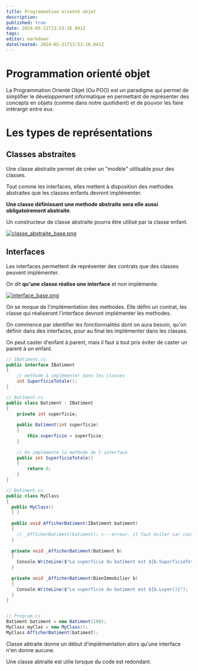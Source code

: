 ```yaml
---
title: Programmation orienté objet
description: 
published: true
date: 2024-05-21T13:53:16.041Z
tags: 
editor: markdown
dateCreated: 2024-05-21T13:53:16.041Z
---
```


# Programmation orienté objet

La Programmation Orienté Objet (Ou POO) est un paradigme qui permet de simplifier le développement informatique en permettant de représenter des concepts en objets (comme dans notre quotidient) et de pouvoir les faire intérargir entre eux.

# Les types de représentations

## Classes abstraites

Une classe abstraite permet de créer un "modèle" utilisable pour des classes.

Tout comme les interfaces, elles mettent à disposition des methodes abstraites que les classes enfants devront implémenter.

**Une classe définissant une methode abstraite sera elle aussi obligatoirement abstraite**.

Un constructeur de classe abstraite pourra être utilisé par la classe enfant.

[![classe_abstraite_base.png](https://wiki.akipe.fr///uploads/images/gallery/2022-08/scaled-1680-/nIfKIKdpSZghAQLL-classe-abstraite-base.png)](https://wiki.akipe.fr///uploads/images/gallery/2022-08/nIfKIKdpSZghAQLL-classe-abstraite-base.png)

## Interfaces

Les interfaces permettent de représenter des contrats que des classes peuvent implémenter.

On dit **qu'une classe réalise une interface** et non implémente.

[![interface_base.png](https://wiki.akipe.fr///uploads/images/gallery/2022-08/scaled-1680-/dui9RUrERP749Ivf-interface-base.png)](https://wiki.akipe.fr///uploads/images/gallery/2022-08/dui9RUrERP749Ivf-interface-base.png)

On se moque de l'implémentation des methodes. Elle défini un contrat, les classe qui réaliseront l'interface devront implémenter les methodes.

On commence par identifier les fonctionnalités dont on aura besoin, qu'on définir dans des interfaces, pour au final les implémenter dans les classes.

On peut caster d'enfant à parent, mais il faut à tout prix éviter de caster un parent à un enfant.

```c#
// IBatiment.cs
public interface IBatiment
{
	// methode à implémenter dans les classes
	int SuperficieTotale();
}
```

```c#
// Batiment.cs
public class Batiment : IBatiment
{
	private int superficie;
    
    public Batiment(int superficie)
    {
    	this.superficie = superficie;
    }
    
    // On implémente la methode de l'interface
    public int SuperficieTotale()
    {
    	return 0;
    }
}
```

```c#
// Batiment.cs
public class MyClass
{
  public MyClass()
  { }
    
  public void AfficherBatiment(IBatiment batiment)
  {
    // _AfficherBatiment(batiment); <-- erreur, il faut éviter car cast de parent à enfant
  }
  
  private void _AfficherBatiment(Batiment b)
  {
    Console.WriteLine($"La superficie du batiment est ${b.SuperficieTotale()}");
  }
  
  private void _AfficherBatiment(BienImmobilier b)
  {
    Console.WriteLine($"La superficie du batiment est ${b.Loyer()}");
  }
}
```

```c#

```

```c#
// Program.cs
Batiment batiment = new Batiment(100);
MyClass myClas = new MyClass();
MyClass.AfficherBatiment(batiment);
```

Classe abtraite donne un début d'implémentation alors qu'une interface n'en donne aucune.

Une classe abtraite est utile lorsque du code est redondant.